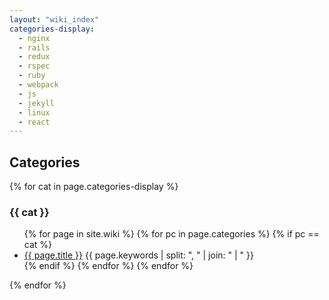 ```yaml
---
layout: "wiki_index"
categories-display:
  - nginx
  - rails
  - redux
  - rspec
  - ruby
  - webpack
  - js
  - jekyll
  - linux
  - react
---
```


## Categories

{% for cat in page.categories-display %}
### {{ cat }}
<ul>
  {% for page in site.wiki %}
      {% for pc in page.categories %}
        {% if pc == cat %}
          <li><a href="{{ page.url }}">{{ page.title }}</a>
          <span class="keywords">
            {{ page.keywords | split: ", " | join: " | " }}
          </span>
          </li>
        {% endif %}   
      {% endfor %}
  {% endfor %}
</ul>
{% endfor %}
